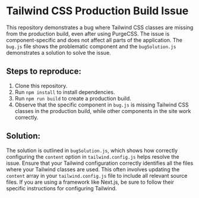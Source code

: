 # Tailwind CSS Production Build Issue

This repository demonstrates a bug where Tailwind CSS classes are missing from the production build, even after using PurgeCSS. The issue is component-specific and does not affect all parts of the application. The `bug.js` file shows the problematic component and the `bugSolution.js` demonstrates a solution to solve the issue.

## Steps to reproduce:

1. Clone this repository.
2. Run `npm install` to install dependencies.
3. Run `npm run build` to create a production build.
4. Observe that the specific component in `bug.js` is missing Tailwind CSS classes in the production build, while other components in the site work correctly.

## Solution:

The solution is outlined in `bugSolution.js`, which shows how correctly configuring the `content` option in `tailwind.config.js` helps resolve the issue.  Ensure that your Tailwind configuration correctly identifies all the files where your Tailwind classes are used. This often involves updating the `content` array in your `tailwind.config.js` file to include all relevant source files. If you are using a framework like Next.js, be sure to follow their specific instructions for configuring Tailwind.